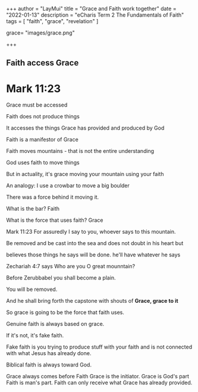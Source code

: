 +++
author = "LayMui"
title = "Grace and Faith work together"
date = "2022-01-13"
description = "eCharis Term 2 The Fundamentals of Faith"
tags = [
    "faith", "grace", "revelation"
]

grace= "images/grace.png"

+++

## Faith access Grace

# Mark 11:23

Grace must be accessed

Faith does not produce things

It accesses the things Grace has provided and produced by God

Faith is a manifestor of Grace

Faith moves mountains - that is not the entire understanding

God uses faith to move things

But in actuality, it's grace moving your mountain using your faith

An analogy: I use a crowbar to move a big boulder

There was a force behind it moving it.

What is the bar? Faith

What is the force that uses faith? Grace

Mark 11:23 For assuredly I say to you, whoever says to this mountain.

Be removed and be cast into the sea and does not doubt in his heart but

believes those things he says will be done. he'll have whatever he says

Zechariah 4:7 says Who are you O great mounntain?

Before Zerubbabel you shall become a plain.

You will be removed.

And he shall bring forth the capstone with shouts of **Grace, grace to it**

So grace is going to be the force that faith uses.

Genuine faith is always based on grace.

If it's not, it's fake faith.

Fake faith is you trying to produce stuff with your faith and is not connected
with what Jesus has already done.

Biblical faith is always toward God.

Grace always comes before Faith
Grace is the initiator.
Grace is God's part
Faith is man's part.
Faith can only receive what Grace has already provided.
